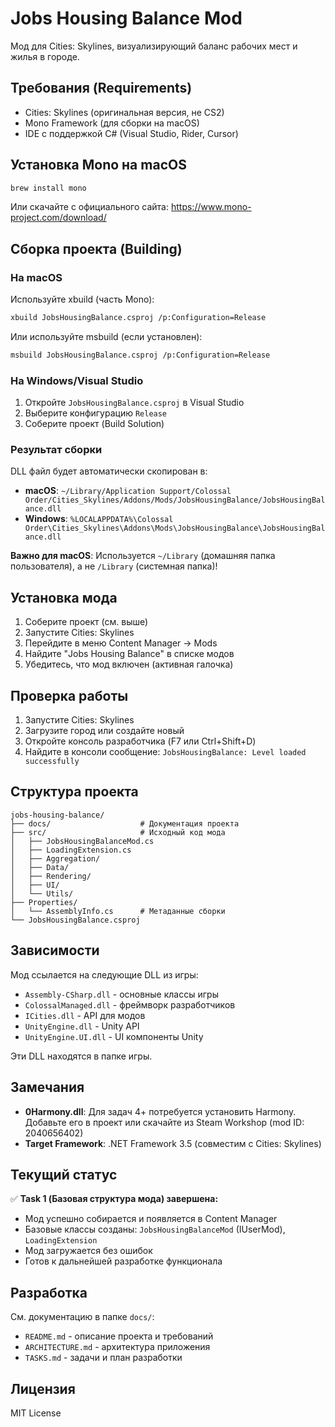 # Jobs Housing Balance Mod

Мод для Cities: Skylines, визуализирующий баланс рабочих мест и жилья в городе.

## Требования (Requirements)

- Cities: Skylines (оригинальная версия, не CS2)
- Mono Framework (для сборки на macOS)
- IDE с поддержкой C# (Visual Studio, Rider, Cursor)

## Установка Mono на macOS

```bash
brew install mono
```

Или скачайте с официального сайта: https://www.mono-project.com/download/

## Сборка проекта (Building)

### На macOS

Используйте xbuild (часть Mono):

```bash
xbuild JobsHousingBalance.csproj /p:Configuration=Release
```

Или используйте msbuild (если установлен):

```bash
msbuild JobsHousingBalance.csproj /p:Configuration=Release
```

### На Windows/Visual Studio

1. Откройте `JobsHousingBalance.csproj` в Visual Studio
2. Выберите конфигурацию `Release`
3. Соберите проект (Build Solution)

### Результат сборки

DLL файл будет автоматически скопирован в:
- **macOS**: `~/Library/Application Support/Colossal Order/Cities_Skylines/Addons/Mods/JobsHousingBalance/JobsHousingBalance.dll`
- **Windows**: `%LOCALAPPDATA%\Colossal Order\Cities_Skylines\Addons\Mods\JobsHousingBalance\JobsHousingBalance.dll`

**Важно для macOS**: Используется `~/Library` (домашняя папка пользователя), а не `/Library` (системная папка)!

## Установка мода

1. Соберите проект (см. выше)
2. Запустите Cities: Skylines
3. Перейдите в меню Content Manager → Mods
4. Найдите "Jobs Housing Balance" в списке модов
5. Убедитесь, что мод включен (активная галочка)

## Проверка работы

1. Запустите Cities: Skylines
2. Загрузите город или создайте новый
3. Откройте консоль разработчика (F7 или Ctrl+Shift+D)
4. Найдите в консоли сообщение: `JobsHousingBalance: Level loaded successfully`

## Структура проекта

```
jobs-housing-balance/
├── docs/                    # Документация проекта
├── src/                     # Исходный код мода
│   ├── JobsHousingBalanceMod.cs
│   ├── LoadingExtension.cs
│   ├── Aggregation/
│   ├── Data/
│   ├── Rendering/
│   ├── UI/
│   └── Utils/
├── Properties/
│   └── AssemblyInfo.cs      # Метаданные сборки
└── JobsHousingBalance.csproj
```

## Зависимости

Мод ссылается на следующие DLL из игры:
- `Assembly-CSharp.dll` - основные классы игры
- `ColossalManaged.dll` - фреймворк разработчиков
- `ICities.dll` - API для модов
- `UnityEngine.dll` - Unity API
- `UnityEngine.UI.dll` - UI компоненты Unity

Эти DLL находятся в папке игры.

## Замечания

- **0Harmony.dll**: Для задач 4+ потребуется установить Harmony. Добавьте его в проект или скачайте из Steam Workshop (mod ID: 2040656402)
- **Target Framework**: .NET Framework 3.5 (совместим с Cities: Skylines)

## Текущий статус

✅ **Task 1 (Базовая структура мода) завершена:**
- Мод успешно собирается и появляется в Content Manager
- Базовые классы созданы: `JobsHousingBalanceMod` (IUserMod), `LoadingExtension`
- Мод загружается без ошибок
- Готов к дальнейшей разработке функционала

## Разработка

См. документацию в папке `docs/`:
- `README.md` - описание проекта и требований
- `ARCHITECTURE.md` - архитектура приложения
- `TASKS.md` - задачи и план разработки

## Лицензия

MIT License
